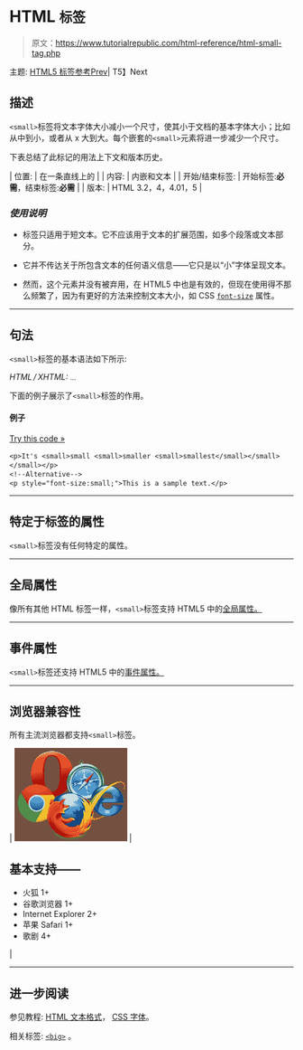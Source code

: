 # HTML <small>标签</small>

> 原文：<https://www.tutorialrepublic.com/html-reference/html-small-tag.php>

主题: [HTML5 标签参考](html5-tags.php)[Prev](html-select-tag.php)| T5】Next

## 描述

`<small>`标签将文本字体大小减小一个尺寸，使其小于文档的基本字体大小；比如从中到小，或者从 x 大到大。每个嵌套的`<small>`元素将进一步减少一个尺寸。

下表总结了此标记的用法上下文和版本历史。

| 位置: | 在一条直线上的 |
| 内容: | 内嵌和文本 |
| 开始/结束标签: | 开始标签:**必需**，结束标签:**必需** |
| 版本: | HTML 3.2，4，4.01，5 |

### *使用说明*

*   标签只适用于短文本。它不应该用于文本的扩展范围，如多个段落或文本部分。

*   它并不传达关于所包含文本的任何语义信息——它只是以“小”字体呈现文本。

*   然而，这个元素并没有被弃用，在 HTML5 中也是有效的，但现在使用得不那么频繁了，因为有更好的方法来控制文本大小，如 CSS [`font-size`](../css-reference/css-font-size-property.php) 属性。

* * *

## 句法

`<small>`标签的基本语法如下所示:

*HTML / XHTML:* <small> ... </small>

下面的例子展示了`<small>`标签的作用。

#### 例子

[Try this code »](../codelab.php?topic=html&file=small-tag "Try this code using online Editor")

```
<p>It's <small>small <small>smaller <small>smallest</small></small></small></p>
<!--Alternative-->
<p style="font-size:small;">This is a sample text.</p>
```

* * *

## 特定于标签的属性

`<small>`标签没有任何特定的属性。

* * *

## 全局属性

像所有其他 HTML 标签一样，`<small>`标签支持 HTML5 中的[全局属性。](html5-global-attributes.php)

* * *

## 事件属性

`<small>`标签还支持 HTML5 中的[事件属性。](html5-event-attributes.php)

* * *

## 浏览器兼容性

所有主流浏览器都支持`<small>`标签。

| ![Browsers Icon](img/e9331123c77668c1832e541c2fca1002.png) | 

## 基本支持——

*   火狐 1+
*   谷歌浏览器 1+
*   Internet Explorer 2+
*   苹果 Safari 1+
*   歌剧 4+

 |

* * *

## 进一步阅读

参见教程: [HTML 文本格式](../html-tutorial/html-text-formatting.php)， [CSS 字体](../css-tutorial/css-fonts.php)。

相关标签: [`<big>`](html-big-tag.php) 。